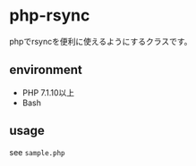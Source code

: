 # php-rsync
phpでrsyncを便利に使えるようにするクラスです。

## environment
- PHP 7.1.10以上
- Bash

## usage
see `sample.php`

